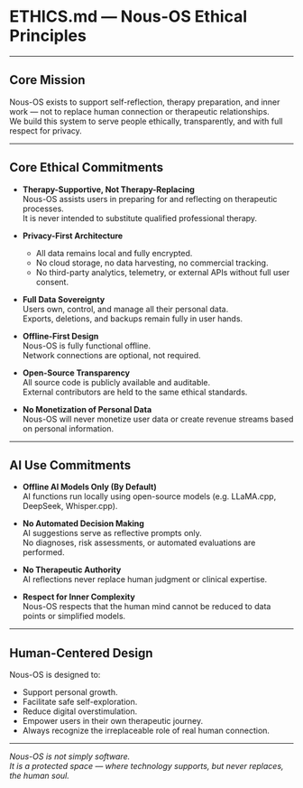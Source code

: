 # ETHICS.md — Nous-OS Ethical Principles

---

## Core Mission

Nous-OS exists to support self-reflection, therapy preparation, and inner work — not to replace human connection or therapeutic relationships.  
We build this system to serve people ethically, transparently, and with full respect for privacy.

---

## Core Ethical Commitments

- **Therapy-Supportive, Not Therapy-Replacing**  
  Nous-OS assists users in preparing for and reflecting on therapeutic processes.  
  It is never intended to substitute qualified professional therapy.

- **Privacy-First Architecture**  
  - All data remains local and fully encrypted.
  - No cloud storage, no data harvesting, no commercial tracking.
  - No third-party analytics, telemetry, or external APIs without full user consent.

- **Full Data Sovereignty**  
  Users own, control, and manage all their personal data.  
  Exports, deletions, and backups remain fully in user hands.

- **Offline-First Design**  
  Nous-OS is fully functional offline.  
  Network connections are optional, not required.

- **Open-Source Transparency**  
  All source code is publicly available and auditable.  
  External contributors are held to the same ethical standards.

- **No Monetization of Personal Data**  
  Nous-OS will never monetize user data or create revenue streams based on personal information.

---

## AI Use Commitments

- **Offline AI Models Only (By Default)**  
  AI functions run locally using open-source models (e.g. LLaMA.cpp, DeepSeek, Whisper.cpp).
  
- **No Automated Decision Making**  
  AI suggestions serve as reflective prompts only.  
  No diagnoses, risk assessments, or automated evaluations are performed.

- **No Therapeutic Authority**  
  AI reflections never replace human judgment or clinical expertise.

- **Respect for Inner Complexity**  
  Nous-OS respects that the human mind cannot be reduced to data points or simplified models.

---

## Human-Centered Design

Nous-OS is designed to:

- Support personal growth.
- Facilitate safe self-exploration.
- Reduce digital overstimulation.
- Empower users in their own therapeutic journey.
- Always recognize the irreplaceable role of real human connection.

---

*Nous-OS is not simply software.  
It is a protected space — where technology supports, but never replaces, the human soul.*
